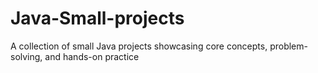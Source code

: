 # Java-Small-projects
A collection of small Java projects showcasing core concepts, problem-solving, and hands-on practice

